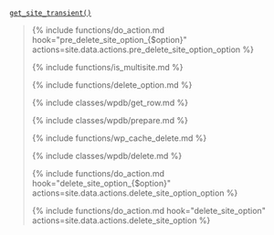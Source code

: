 <p><code><a href="https://developer.wordpress.org/reference/functions/get_site_transient/">get_site_transient()</a></code></p>

<blockquote>

{% include functions/do_action.md hook="pre_delete_site_option_{$option}" actions=site.data.actions.pre_delete_site_option_option %}

{% include functions/is_multisite.md %}

{% include functions/delete_option.md %}

{% include classes/wpdb/get_row.md %}

{% include classes/wpdb/prepare.md %}

{% include functions/wp_cache_delete.md %}

{% include classes/wpdb/delete.md %}

{% include functions/do_action.md hook="delete_site_option_{$option}" actions=site.data.actions.delete_site_option_option %}

{% include functions/do_action.md hook="delete_site_option" actions=site.data.actions.delete_site_option %}

</blockquote>